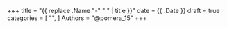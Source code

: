 +++
title = "{{ replace .Name "-" " " | title }}"
date = {{ .Date }}
draft = true
categories = [
    "",
]
Authors = "@pomera_15"
+++
